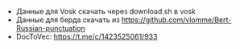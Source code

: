- Данные для Vosk скачать через download.sh в vosk
- Данные для берда скачать из https://github.com/vlomme/Bert-Russian-punctuation
- DocToVec: https://t.me/c/1423525061/933

